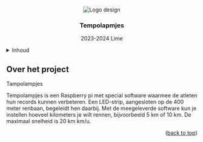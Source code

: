 <br />
<div align="center">
   
![Logo design](https://github.com/user-attachments/assets/a02f0357-2a22-4393-ac86-7d5e104c59b3)
 <h3 align="center">Tempolapmjes</h3>
 <p align="center">
    2023-2024 Lime
  </p>
</div>

<!-- TABLE OF CONTENTS -->
<details>
  <summary>Inhoud</summary>
  <ol>
    <li>
      <a href="#about-the-projec">Over het project</a>
      <ul>
        <li><a href="#built-with">Gebouwd met</a></li>
      </ul>
    </li>
    <li>
      <a href="#getting-started">Aan de slag</a>
      <ul>
        <li><a href="#prerequisites">Vereisten</a></li>
        <li><a href="#installation">Installatie</a></li>
      </ul>
    </li>
    <li><a href="#usage">Gebruik</a></li>
    <li><a href="#roadmap">Roadmap</a></li>
    <li><a href="#contact">Contact</a></li>
  </ol>
</details>

<!-- ABOUT THE PROJECT -->
## Over het project 

Tampolampjes

Tempolampjes is een Raspberry pi met special software waarmee de atleten hun records kunnen verbeteren. Een LED-strip, aangesloten op de 400 meter renbaan, begeleidt hen daarbij. Met de meegeleverde software kun je instellen hoeveel kilometers je wilt rennen, bijvoorbeeld 5 km of 10 km. De maximaal snelheid is 20 km km/u.

<p align="right">(<a href="#readme-top">back to top</a>)</p>

